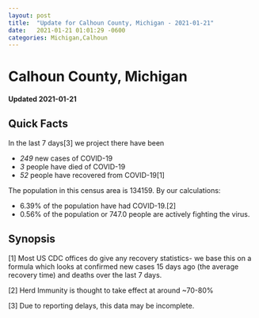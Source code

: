 ```yaml
---
layout: post
title:  "Update for Calhoun County, Michigan - 2021-01-21"
date:   2021-01-21 01:01:29 -0600
categories: Michigan,Calhoun
---
```


# Calhoun County, Michigan
#### Updated 2021-01-21

## Quick Facts

In the last 7 days[3] we project there have been
- *249* new cases of COVID-19
- *3* people have died of COVID-19
- *52* people have recovered from COVID-19[1]

The population in this census area is 134159. By our calculations:
- 6.39% of the population have had COVID-19.[2]
- 0.56% of the population or 747.0 people are actively fighting the virus.

## Synopsis




[1] Most US CDC offices do give any recovery statistics- we base this on a formula which looks at confirmed new cases
15 days ago (the average recovery time) and deaths over the last 7 days.

[2] Herd Immunity is thought to take effect at around ~70-80%

[3] Due to reporting delays, this data may be incomplete.
 
    